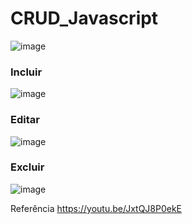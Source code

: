 # CRUD_Javascript

![image](https://user-images.githubusercontent.com/96890095/206920114-ed50ab07-0e50-4e91-b6d8-435d66278b22.png)

### Incluir

![image](https://user-images.githubusercontent.com/96890095/206920176-9c189fa3-b576-41a2-a48e-68c74761e9a8.png)

### Editar

![image](https://user-images.githubusercontent.com/96890095/206920091-5f31cae4-927e-49cf-b56e-4a24777b7f22.png)

### Excluir

![image](https://user-images.githubusercontent.com/96890095/206920114-ed50ab07-0e50-4e91-b6d8-435d66278b22.png)


Referência  https://youtu.be/JxtQJ8P0ekE
